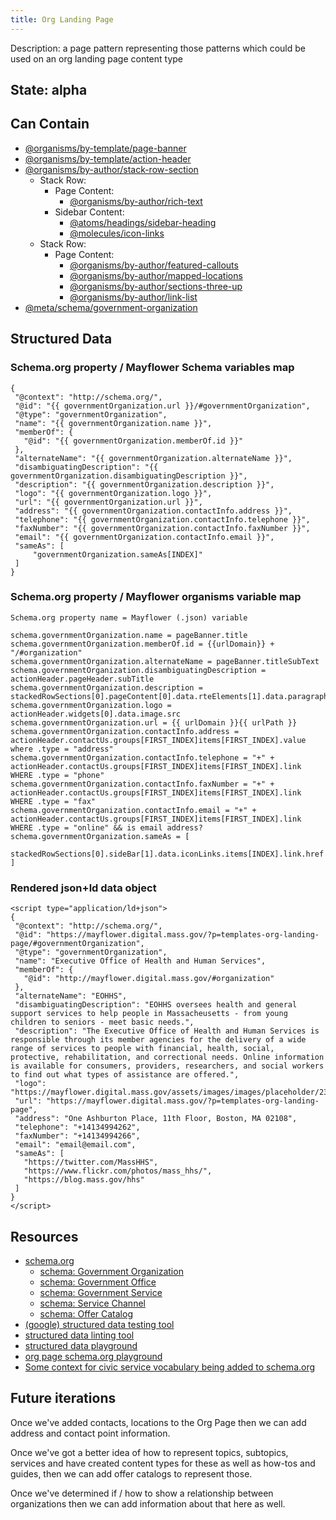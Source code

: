 ```yaml
---
title: Org Landing Page
---
```

Description: a page pattern representing those patterns which could be used on an org landing page content type

## State: alpha

## Can Contain
- [@organisms/by-template/page-banner](/?p=organisms-page-banner)
- [@organisms/by-template/action-header](/?p=organisms-action-header)
- [@organisms/by-author/stack-row-section](/?p=organisms-stack-row-section)
    - Stack Row:
         - Page Content: 
           - [@organisms/by-author/rich-text](/?p=organisms-rich-text)
         - Sidebar Content:
           - [@atoms/headings/sidebar-heading](/?p=atoms-sidebar-heading)
           - [@molecules/icon-links](/?p=molecules-icon-links)
    - Stack Row:
         - Page Content: 
            - [@organisms/by-author/featured-callouts](/?p=organisms-featured-callouts)
           - [@organisms/by-author/mapped-locations](/?p=organisms-mapped-locations)
           - [@organisms/by-author/sections-three-up](/?p=organisms-sections-three-up)
           - [@organisms/by-author/link-list](/?p=organisms-link-list)
- [@meta/schema/government-organization](/?p=meta-government-organization)
 
## Structured Data

### Schema.org property / Mayflower Schema variables map
~~~
{
 "@context": "http://schema.org/",
 "@id": "{{ governmentOrganization.url }}/#governmentOrganization",
 "@type": "governmentOrganization",
 "name": "{{ governmentOrganization.name }}",
 "memberOf": {
   "@id": "{{ governmentOrganization.memberOf.id }}"
 },
 "alternateName": "{{ governmentOrganization.alternateName }}",
 "disambiguatingDescription": "{{ governmentOrganization.disambiguatingDescription }}",
 "description": "{{ governmentOrganization.description }}",
 "logo": "{{ governmentOrganization.logo }}",
 "url": "{{ governmentOrganization.url }}",
 "address": "{{ governmentOrganization.contactInfo.address }}",
 "telephone": "{{ governmentOrganization.contactInfo.telephone }}",
 "faxNumber": "{{ governmentOrganization.contactInfo.faxNumber }}",
 "email": "{{ governmentOrganization.contactInfo.email }}",
 "sameAs": [
     "governmentOrganization.sameAs[INDEX]"
 ]
}
~~~
 
### Schema.org property / Mayflower organisms variable map
~~~
Schema.org property name = Mayflower (.json) variable

schema.governmentOrganization.name = pageBanner.title
schema.governmentOrganization.memberOf.id = {{urlDomain}} + "/#organization"
schema.governmentOrganization.alternateName = pageBanner.titleSubText
schema.governmentOrganization.disambiguatingDescription = actionHeader.pageHeader.subTitle
schema.governmentOrganization.description = stackedRowSections[0].pageContent[0].data.rteElements[1].data.paragraph.text
schema.governmentOrganization.logo = actionHeader.widgets[0].data.image.src
schema.governmentOrganization.url = {{ urlDomain }}{{ urlPath }}
schema.governmentOrganization.contactInfo.address = actionHeader.contactUs.groups[FIRST_INDEX]items[FIRST_INDEX].value where .type = "address"
schema.governmentOrganization.contactInfo.telephone = "+" + actionHeader.contactUs.groups[FIRST_INDEX]items[FIRST_INDEX].link WHERE .type = "phone"
schema.governmentOrganization.contactInfo.faxNumber = "+" + actionHeader.contactUs.groups[FIRST_INDEX]items[FIRST_INDEX].link WHERE .type = "fax"
schema.governmentOrganization.contactInfo.email = "+" + actionHeader.contactUs.groups[FIRST_INDEX]items[FIRST_INDEX].link WHERE .type = "online" && is email address?
schema.governmentOrganization.sameAs = [
 stackedRowSections[0].sideBar[1].data.iconLinks.items[INDEX].link.href
]     
~~~

### Rendered json+ld data object
~~~
<script type="application/ld+json">
{
 "@context": "http://schema.org/",
 "@id": "https://mayflower.digital.mass.gov/?p=templates-org-landing-page/#governmentOrganization",
 "@type": "governmentOrganization",
 "name": "Executive Office of Health and Human Services",
 "memberOf": {
   "@id": "http://mayflower.digital.mass.gov/#organization"
 },
 "alternateName": "EOHHS",
 "disambiguatingDescription": "EOHHS oversees health and general support services to help people in Massacheusetts - from young children to seniors - meet basic needs.",
 "description": "The Executive Office of Health and Human Services is responsible through its member agencies for the delivery of a wide range of services to people with financial, health, social, protective, rehabilitation, and correctional needs. Online information is available for consumers, providers, researchers, and social workers to find out what types of assistance are offered.",
 "logo": "https://mayflower.digital.mass.gov/assets/images/images/placeholder/230x130.png",
 "url": "https://mayflower.digital.mass.gov/?p=templates-org-landing-page",
 "address": "One Ashburton Place, 11th Floor, Boston, MA 02108",
 "telephone": "+14134994262",
 "faxNumber": "+14134994266",
 "email": "email@email.com",
 "sameAs": [
   "https://twitter.com/MassHHS",
   "https://www.flickr.com/photos/mass_hhs/",
   "https://blog.mass.gov/hhs"
 ]
}
</script>
~~~

## Resources
- [schema.org](https://schema.org/)
    - [schema: Government Organization](https://schema.org/GovernmentOrganization)  
    - [schema: Government Office](https://schema.org/GovernmentOffice)  
    - [schema: Government Service](https://schema.org/GovernmentService)  
    - [schema: Service Channel](https://schema.org/ServiceChannel)
    - [schema: Offer Catalog](https://schema.org/OfferCatalog)
- [(google) structured data testing tool](https://search.google.com/structured-data/testing-tool)
- [structured data linting tool](http://linter.structured-data.org/)
- [structured data playground](http://json-ld.org/playground/index.html)
- [org page schema.org playground](http://tinyurl.com/gn72pa4)
- [Some context for civic service vocabulary being added to schema.org](https://www.w3.org/wiki/images/0/03/Services_for_schema.org_%28DRAFT_2013-06-27%29.pdf)

## Future iterations
Once we've added contacts, locations to the Org Page then we can add address and contact point information.

Once we've got a better idea of how to represent topics, subtopics, services and have created content types for these as well as how-tos and guides, then we can add offer catalogs to represent those.

Once we've determined if / how to show a relationship between organizations then we can add information about that here as well.
 